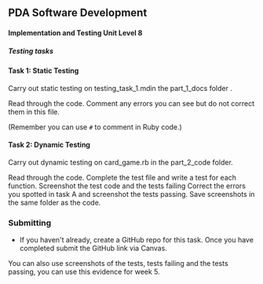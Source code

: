 ## PDA Software Development
#### Implementation and Testing Unit Level 8

##### Testing tasks

#### Task 1: Static Testing

  Carry out static testing on testing_task_1.mdin the part_1_docs folder .  

  Read through the code. Comment any errors you can see but do not correct them in this file.

  (Remember you can use `#` to comment in Ruby code.)


#### Task 2: Dynamic Testing

  Carry out dynamic testing on card_game.rb in the part_2_code folder.

  Read through the code. Complete the test file and write a test for each function. Screenshot the test code and the tests failing Correct the errors you spotted in task A and screenshot the tests passing. Save screenshots in the same folder as the code.

### Submitting


 - If you haven't already, create a GitHub repo for this task. Once you have completed submit the GitHub link via Canvas.

  You can also use screenshots of the tests, tests failing and the tests passing, you can use this evidence for week 5.

